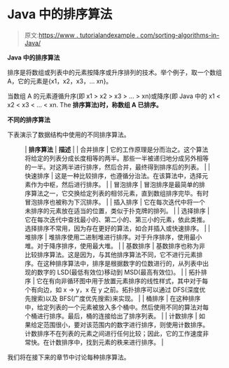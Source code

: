# Java 中的排序算法

> 原文:[https://www . tutorialandexample . com/sorting-algorithms-in-Java/](https://www.tutorialandexample.com/sorting-algorithms-in-java/)

**Java 中的排序算法**

排序是将数组或列表中的元素按降序或升序排列的技术。举个例子，取一个数组 A，它的元素是{x1，x2，x3，… xn}。

当数组 A 的元素遵循升序(即 x1 > x2 > x3 > … > xn)或降序(即 Java 中的 x1 < x2 < x3 < … < xn. The **排序算法)时，称数组 A 已排序。**

**不同的排序算法**

下表演示了数据结构中使用的不同排序算法。

<figure class="wp-block-table">

| **排序算法** | **描述** |
| 合并排序 | 它的工作原理是分而治之。这个算法将给定的列表分成长度相等的两半。那些一半被递归地分成另外相等的一半。对这两半进行排序，然后合并，最终得到排序后的列表。 |
| 快速排序 | 这是一种比较排序，也遵循分治法。在该算法中，选择元素作为中枢，然后进行排序。 |
| 冒泡排序 | 冒泡排序是最简单的排序算法之一，它交换给定列表的相邻元素，直到数组排序完毕。有时冒泡排序也被称为下沉排序。 |
| 插入排序 | 它在每次迭代中将一个未排序的元素放在适当的位置，类似于扑克牌的排列。 |
| 选择排序 | 它在每次迭代中查找最小的、第二小的、第三小的元素，依此类推。选择排序不常用，因为存在更好的算法，如合并插入或快速排序。 |
| 堆排序 | 堆排序使用二进制堆进行排序。对于升序排序，使用最小堆。对于降序排序，使用最大堆。 |
| 基数排序 | 基数排序也称为非比较排序算法。这是因为，与其他排序算法不同，它不进行元素排序。在这种排序算法中，排序是根据数字的位数进行的，从列表中出现的数字的 LSD(最低有效位)移动到 MSD(最高有效位)。 |
| 拓扑排序 | 它在有向非循环图中用于放置元素排序的线性样式，其中对于每个有向边，如 x -> y，x 在 y 之前。拓扑排序可以通过 DFS(深度优先搜索)以及 BFS(广度优先搜索)来实现。 |
| 桶排序 | 在这种排序中，给定列表的一个元素被放入多个桶中。然后使用不同的算法对每个桶进行排序。最后，桶的连接给出了排序列表。 |
| 计数排序 | 如果给定范围很小，要对该范围内的数字进行排序，则使用计数排序。计数排序不在列表的元素之间进行任何比较；因此，它的工作速度非常快。在计数排序中，找到元素的秩来进行排序。 |

</figure>

我们将在接下来的章节中讨论每种排序算法。
